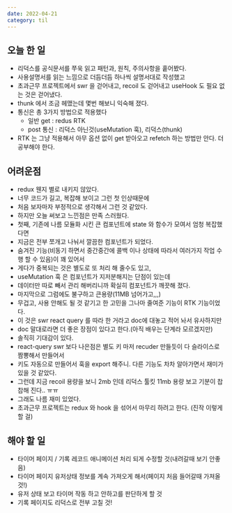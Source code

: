 ```yaml
---
date: 2022-04-21
category: til
---
```


## 오늘 한 일

- 리덕스를 공식문서를 쭈욱 읽고 패턴과, 원칙, 주의사항을 훝어봤다.
- 사용설명서를 읽는 느낌으로 더듬더듬 하나씩 설명서대로 작성했고
- 초과근무 프로젝트에서 swr 을 걷어내고, recoil 도 걷어내고 useHook 도 필요 없는 것은 걷어냈다.
- thunk 에서 조금 헤맸는데 몇번 해보니 익숙해 졌다.
- 통신은 총 3가지 방법으로 적용했다
  - 일반 get : redus RTK
  - post 통신 : 리덕스 아닌것(useMutation 훅), 리덕스(thunk)
- RTK 는 그냥 적용해서 아무 옵션 없이 get 받아오고 refetch 하는 방법만 안다. 더 공부해야 한다.

## 어려운점

- redux 웬지 별로 내키지 않았다.
- 너무 코드가 길고, 복잡해 보이고 그런 첫 인상때문에
- 처음 보자마자 부정적으로 생각해서 그런 것 같았다.
- 하지만 오늘 써보고 느낀점은 만족 스러웠다.
- 첫째, 기존에 나름 모듈화 시킨 큰 컴포넌트에 state 와 함수가 모여서 엄청 복잡했다면
- 지금은 전부 쪼개고 나눠서 깔끔한 컴포넌트가 되었다.
- 숨겨진 기능(비동기 하면서 중간중간에 콜백 이나 상태에 따라서 여러가지 작업 수행 할 수 있음)이 꽤 있어서
- 게다가 중복되는 것은 별도로 또 처리 해 줄수도 있고,
- useMutation 훅 은 컴포넌트가 지저분해지는 단점이 있는데
- 데이터만 따로 빼서 관리 해버리니까 확실히 컴포넌트가 깨끗해 졌다.
- 마지막으로 그럼에도 불구하고 큰용량(11MB 넘어가고,,,)
- 무겁고, 사용 안해도 될 것 같기고 한 고민을 그나마 줄여준 기능이 RTK 기능이었다.
- 이 것은 swr react query 를 따라 한 거라고 doc에 대놓고 적어 놔서 유사하지만
- doc 말대로라면 더 좋은 장점이 있다고 한다.(아직 배우는 단계라 모르겠지만)
- 솔직히 기대감이 있다.
- react-query swr 보다 나은점은 별도 키 마저 recuder 만들듯이 다 슬라이스로 짬뽕해서 만들어서
- 키도 자동으로 만들어서 훅을 export 해주니. 다른 기능도 차차 알아가면서 재미가 있을 것 같았다.
- 그런데 지금 recoil 용량을 보니 2mb 인데 리덕스 툴킷 11mb 용량 보고 기분이 찹찹해 진다.. ㅠㅠ
- 그래도 나름 재미 있었다.
- 초과근무 프로젝트는 redux 와 hook 을 섞어서 마무리 하려고 한다. (진작 이렇게 할 걸)

## 해야 할 일

- 타이머 페이지 / 기록 레코드 애니메이션 처리 되게 수정할 것(내려갈때 보기 안좋음)
- 타이머 페이지 유저상태 정보를 계속 가져오게 해서(페이지 처음 들어갈때 가져올 것!)
- 유저 상태 보고 타이머 작동 하고 안하고를 판단하게 할 것
- 기록 페이지도 리덕스로 전부 고칠 것!
